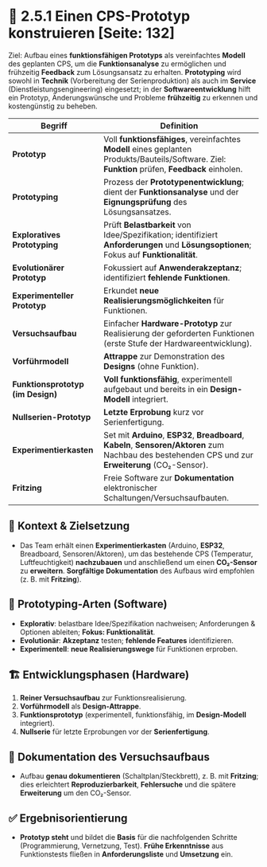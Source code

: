 # 🧱 2.5.1 Einen CPS-Prototyp konstruieren [Seite: 132]

Ziel: Aufbau eines **funktionsfähigen Prototyps** als vereinfachtes **Modell** des geplanten CPS, um die **Funktionsanalyse** zu ermöglichen und frühzeitig **Feedback** zum Lösungsansatz zu erhalten. **Prototyping** wird sowohl in **Technik** (Vorbereitung der Serienproduktion) als auch im **Service** (Dienstleistungsengineering) eingesetzt; in der **Softwareentwicklung** hilft ein Prototyp, Änderungswünsche und Probleme **frühzeitig** zu erkennen und kostengünstig zu beheben. 

| **Begriff**                       | **Definition**                                                                                                                                          |
| --------------------------------- | ------------------------------------------------------------------------------------------------------------------------------------------------------- |
| **Prototyp**                      | Voll **funktionsfähiges**, vereinfachtes **Modell** eines geplanten Produkts/Bauteils/Software. Ziel: **Funktion** prüfen, **Feedback** einholen.       |
| **Prototyping**                   | Prozess der **Prototypenentwicklung**; dient der **Funktionsanalyse** und der **Eignungsprüfung** des Lösungsansatzes.                                  |
| **Exploratives Prototyping**      | Prüft **Belastbarkeit** von Idee/Spezifikation; identifiziert **Anforderungen** und **Lösungsoptionen**; Fokus auf **Funktionalität**.                  |
| **Evolutionärer Prototyp**        | Fokussiert auf **Anwenderakzeptanz**; identifiziert **fehlende Funktionen**.                                                                            |
| **Experimenteller Prototyp**      | Erkundet **neue Realisierungsmöglichkeiten** für Funktionen.                                                                                            |
| **Versuchsaufbau**                | Einfacher **Hardware-Prototyp** zur Realisierung der geforderten Funktionen (erste Stufe der Hardwareentwicklung).                                      |
| **Vorführmodell**                 | **Attrappe** zur Demonstration des **Designs** (ohne Funktion).                                                                                         |
| **Funktionsprototyp (im Design)** | **Voll funktionsfähig**, experimentell aufgebaut und bereits in ein **Design-Modell** integriert.                                                       |
| **Nullserien-Prototyp**           | **Letzte Erprobung** kurz vor Serienfertigung.                                                                                                          |
| **Experimentierkasten**           | Set mit **Arduino**, **ESP32**, **Breadboard**, **Kabeln**, **Sensoren/Aktoren** zum Nachbau des bestehenden CPS und zur **Erweiterung** (CO₂-Sensor).  |
| **Fritzing**                      | Freie Software zur **Dokumentation** elektronischer Schaltungen/Versuchsaufbauten.                                                                      |

## 🧩 Kontext & Zielsetzung

* Das Team erhält einen **Experimentierkasten** (Arduino, **ESP32**, Breadboard, Sensoren/Aktoren), um das bestehende CPS (Temperatur, Luftfeuchtigkeit) **nachzubauen** und anschließend um einen **CO₂-Sensor** zu **erweitern**. **Sorgfältige Dokumentation** des Aufbaus wird empfohlen (z. B. mit **Fritzing**). 

## 🧪 Prototyping-Arten (Software)

* **Explorativ**: belastbare Idee/Spezifikation nachweisen; Anforderungen & Optionen ableiten; **Fokus: Funktionalität**.
* **Evolutionär**: **Akzeptanz** testen; **fehlende Features** identifizieren.
* **Experimentell**: **neue Realisierungswege** für Funktionen erproben. 

## 🏗️ Entwicklungsphasen (Hardware)

1. **Reiner Versuchsaufbau** zur Funktionsrealisierung.
2. **Vorführmodell** als **Design-Attrappe**.
3. **Funktionsprototyp** (experimentell, funktionsfähig, im **Design-Modell** integriert).
4. **Nullserie** für letzte Erprobungen vor der **Serienfertigung**. 

## 📝 Dokumentation des Versuchsaufbaus

* Aufbau **genau dokumentieren** (Schaltplan/Steckbrett), z. B. mit **Fritzing**; dies erleichtert **Reproduzierbarkeit**, **Fehlersuche** und die spätere **Erweiterung** um den CO₂-Sensor. 

## ✅ Ergebnisorientierung

* **Prototyp steht** und bildet die **Basis** für die nachfolgenden Schritte (Programmierung, Vernetzung, Test). **Frühe Erkenntnisse** aus Funktionstests fließen in **Anforderungsliste** und **Umsetzung** ein. 
